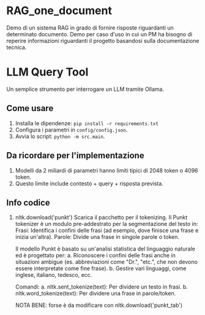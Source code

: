 # RAG_one_document
Demo di un sistema RAG in grado di fornire risposte riguardanti un determinato documento. Demo per caso d'uso in cui un PM ha bisogno di reperire informazioni riguardanti il progetto basandosi sulla documentazione tecnica.

# LLM Query Tool

Un semplice strumento per interrogare un LLM tramite Ollama.

## Come usare
1. Installa le dipendenze: `pip install -r requirements.txt`
2. Configura i parametri in `config/config.json`.
3. Avvia lo script: `python -m src.main`.

## Da ricordare per l'implementazione
1. Modelli da 2 miliardi di parametri hanno limiti tipici di 2048 token o 4096 token.
2. Questo limite include contesto + query + risposta prevista.

## Info codice
1. nltk.download('punkt') Scarica il pacchetto per il tokenizing. Il Punkt tokenizer è un modulo pre-addestrato per la segmentazione del testo in:
    Frasi: Identifica i confini delle frasi (ad esempio, dove finisce una frase e inizia un'altra).
    Parole: Divide una frase in singole parole o token.

    Il modello Punkt è basato su un'analisi statistica del linguaggio naturale ed è progettato per:
        a. Riconoscere i confini delle frasi anche in situazioni ambigue (es. abbreviazioni come "Dr.", "etc.", che non devono essere interpretate come fine frase).
        b. Gestire vari linguaggi, come inglese, italiano, tedesco, ecc.

    Comandi:
        a. nltk.sent_tokenize(text): Per dividere un testo in frasi.
        b. nltk.word_tokenize(text): Per dividere una frase in parole/token.
    
    NOTA BENE: forse è da modificare con nltk.download('punkt_tab')
 
